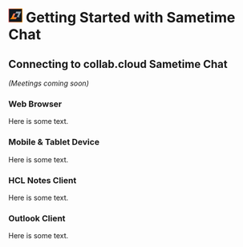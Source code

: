 # <img src="/assets/images/HCL_Sametime_Master.png" alt="SametimeLogo" height="28" /> Getting Started with Sametime Chat

## Connecting to __collab.cloud__ Sametime Chat
*(Meetings coming soon)*

### Web Browser
Here is some text.

### Mobile & Tablet Device
Here is some text.

### HCL Notes Client
Here is some text.

### Outlook Client
Here is some text.
